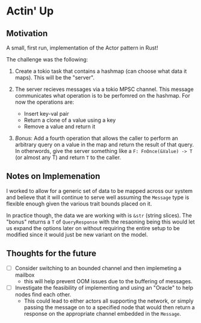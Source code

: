 # Actin' Up

## Motivation 

A small, first run, implementation of the Actor pattern in Rust!

The challenge was the following: 

1. Create a tokio task that contains a hashmap (can choose what data it maps). This will be the "server".

2. The server recieves messages via a tokio MPSC channel. This message communicates what operation is to be perfomred on the hashmap. For now the operations are:
    - Insert key-val pair
    - Return a clone of a value using a key
    - Remove a value and return it

3. *Bonus*: Add a fourth operation that allows the caller to perform an arbitrary query on a value in the map and return the result of that query. In otherwords,
        give the server something like a `F: FnOnce(&Value) -> T` (or almost any T) and return `T` to the caller.


## Notes on Implemenation 

I worked to allow for a generic set of data to be mapped across our system and believe that it will continue to serve well assuming the `Message` type is flexible enough given the various trait bounds placed on it.

In practice though, the data we are working with is `&str` (string slices). The "bonus" returns a `T` of `QueryResponse` with the resaoning being this would let us expand the options later on without requiring the entire setup to be modified since it would just be new variant on the model. 

## Thoughts for the future

- [ ] Consider switching to an bounded channel and then implemeting a mailbox
    - this will help prevent OOM issues due to the buffering of messages.
- [ ] Investigate the feasibility of implementing and using an "Oracle" to help nodes find each other. 
    - This could lead to either actors all supporting the network, or simply passing the message on to a specified node that would then return a response on the appropriate channel embedded in the `Message`.